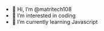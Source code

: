 - 👋 Hi, I’m @matritech108
- 👀 I’m interested in coding
- 🌱 I’m currently learning Javascript


<!---
matritech108/matritech108 is a ✨ special ✨ repository because its `README.md` (this file) appears on your GitHub profile.
You can click the Preview link to take a look at your changes.
--->
